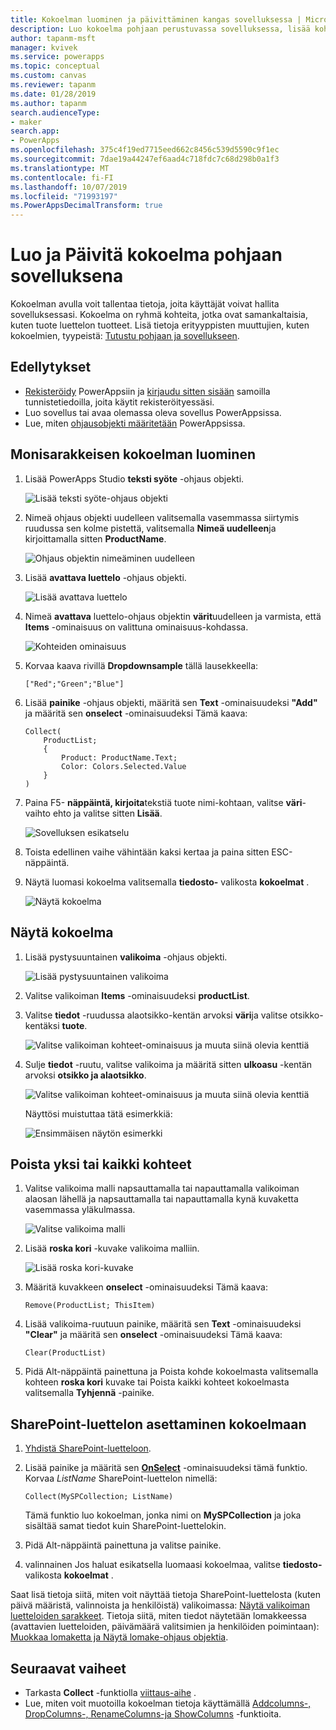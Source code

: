 ```yaml
---
title: Kokoelman luominen ja päivittäminen kangas sovelluksessa | Microsoft Docs
description: Luo kokoelma pohjaan perustuvassa sovelluksessa, lisää kohteita kokoelmaan ja poista niistä yksi tai kaikki kohteet
author: tapanm-msft
manager: kvivek
ms.service: powerapps
ms.topic: conceptual
ms.custom: canvas
ms.reviewer: tapanm
ms.date: 01/28/2019
ms.author: tapanm
search.audienceType:
- maker
search.app:
- PowerApps
ms.openlocfilehash: 375c4f19ed7715eed662c8456c539d5590c9f1ec
ms.sourcegitcommit: 7dae19a44247ef6aad4c718fdc7c68d298b0a1f3
ms.translationtype: MT
ms.contentlocale: fi-FI
ms.lasthandoff: 10/07/2019
ms.locfileid: "71993197"
ms.PowerAppsDecimalTransform: true
---
```

# <a name="create-and-update-a-collection-in-a-canvas-app"></a>Luo ja Päivitä kokoelma pohjaan sovelluksena

Kokoelman avulla voit tallentaa tietoja, joita käyttäjät voivat hallita sovelluksessasi. Kokoelma on ryhmä kohteita, jotka ovat samankaltaisia, kuten tuote luettelon tuotteet. Lisä tietoja erityyppisten muuttujien, kuten kokoelmien, tyypeistä: [Tutustu pohjaan ja sovellukseen](working-with-variables.md).

## <a name="prerequisites"></a>Edellytykset

- [Rekisteröidy](../signup-for-powerapps.md) PowerAppsiin ja [kirjaudu sitten sisään](https://web.powerapps.com?utm_source=padocs&utm_medium=linkinadoc&utm_campaign=referralsfromdoc) samoilla tunnistetiedoilla, joita käytit rekisteröityessäsi.
- Luo sovellus tai avaa olemassa oleva sovellus PowerAppsissa.
- Lue, miten [ohjausobjekti määritetään](add-configure-controls.md) PowerAppsissa.

## <a name="create-a-multicolumn-collection"></a>Monisarakkeisen kokoelman luominen

1. Lisää PowerApps Studio **teksti syöte** -ohjaus objekti.

    ![Lisää teksti syöte-ohjaus objekti](./media/create-update-collection/add-textbox.png)

1. Nimeä ohjaus objekti uudelleen valitsemalla vasemmassa siirtymis ruudussa sen kolme pistettä, valitsemalla **Nimeä uudelleen**ja kirjoittamalla sitten **ProductName**.

    ![Ohjaus objektin nimeäminen uudelleen](./media/create-update-collection/rename-textbox.png)

1. Lisää **avattava luettelo** -ohjaus objekti.

    ![Lisää avattava luettelo](./media/create-update-collection/add-dropdown.png)

1. Nimeä **avattava** luettelo-ohjaus objektin **värit**uudelleen ja varmista, että **Items** -ominaisuus on valittuna ominaisuus-kohdassa.

    ![Kohteiden ominaisuus](./media/create-update-collection/items-property.png)

1. Korvaa kaava rivillä **Dropdownsample** tällä lausekkeella:

    `["Red";"Green";"Blue"]`

1. Lisää **painike** -ohjaus objekti, määritä sen **Text** -ominaisuudeksi **"Add"** ja määritä sen **onselect** -ominaisuudeksi Tämä kaava:

    ```powerapps-comma
    Collect(
        ProductList;
        {
            Product: ProductName.Text;
            Color: Colors.Selected.Value
        }
    )
    ```

1. Paina F5- **näppäintä, kirjoita**tekstiä tuote nimi-kohtaan, valitse **väri**-vaihto ehto ja valitse sitten **Lisää**.

    ![Sovelluksen esikatselu](./media/create-update-collection/preview-add.png)

1. Toista edellinen vaihe vähintään kaksi kertaa ja paina sitten ESC-näppäintä.

1. Näytä luomasi kokoelma valitsemalla **tiedosto-** valikosta **kokoelmat** .

    ![Näytä kokoelma](./media/create-update-collection/show-collection.png)

## <a name="show-a-collection"></a>Näytä kokoelma

1. Lisää pystysuuntainen **valikoima** -ohjaus objekti.

    ![Lisää pystysuuntainen valikoima](./media/create-update-collection/add-gallery.png)

1. Valitse valikoiman **Items** -ominaisuudeksi **productList**.

1. Valitse **tiedot** -ruudussa alaotsikko-kentän arvoksi **väri**ja valitse otsikko-kentäksi **tuote**.

    ![Valitse valikoiman kohteet-ominaisuus ja muuta siinä olevia kenttiä](./media/create-update-collection/configure-gallery.png)

1. Sulje **tiedot** -ruutu, valitse valikoima ja määritä sitten **ulkoasu** -kentän arvoksi **otsikko ja alaotsikko**.

    ![Valitse valikoiman kohteet-ominaisuus ja muuta siinä olevia kenttiä](./media/create-update-collection/change-layout.png)

    Näyttösi muistuttaa tätä esimerkkiä:

    ![Ensimmäisen näytön esimerkki](./media/create-update-collection/screen-example1.png)

## <a name="remove-one-or-all-items"></a>Poista yksi tai kaikki kohteet

1. Valitse valikoima malli napsauttamalla tai napauttamalla valikoiman alaosan lähellä ja napsauttamalla tai napauttamalla kynä kuvaketta vasemmassa yläkulmassa.

    ![Valitse valikoima malli](./media/create-update-collection/select-template.png)

1. Lisää **roska kori** -kuvake valikoima malliin.

    ![Lisää roska kori-kuvake](./media/create-update-collection/trash-icon.png)

1. Määritä kuvakkeen **onselect** -ominaisuudeksi Tämä kaava:

    `Remove(ProductList; ThisItem)`

1. Lisää valikoima-ruutuun painike, määritä sen **Text** -ominaisuudeksi **"Clear"** ja määritä sen **onselect** -ominaisuudeksi Tämä kaava:

    `Clear(ProductList)`

1. Pidä Alt-näppäintä painettuna ja Poista kohde kokoelmasta valitsemalla kohteen **roska kori** kuvake tai Poista kaikki kohteet kokoelmasta valitsemalla **Tyhjennä** -painike.

## <a name="put-a-sharepoint-list-into-a-collection"></a>SharePoint-luettelon asettaminen kokoelmaan

1. [Yhdistä SharePoint-luetteloon](connections/connection-sharepoint-online.md#create-a-connection).

1. Lisää painike ja määritä sen **[OnSelect](controls/properties-core.md)** -ominaisuudeksi tämä funktio. Korvaa *ListName* SharePoint-luettelon nimellä:<br>

    `Collect(MySPCollection; ListName)`

    Tämä funktio luo kokoelman, jonka nimi on **MySPCollection** ja joka sisältää samat tiedot kuin SharePoint-luettelokin.

1. Pidä Alt-näppäintä painettuna ja valitse painike.

1. valinnainen Jos haluat esikatsella luomaasi kokoelmaa, valitse **tiedosto-** valikosta **kokoelmat** .

Saat lisä tietoja siitä, miten voit näyttää tietoja SharePoint-luettelosta (kuten päivä määristä, valinnoista ja henkilöistä) valikoimassa: [Näytä valikoiman luetteloiden sarakkeet](connections/connection-sharepoint-online.md#show-list-columns-in-a-gallery). Tietoja siitä, miten tiedot näytetään lomakkeessa (avattavien luetteloiden, päivämäärä valitsimien ja henkilöiden poimintaan): [Muokkaa lomaketta ja Näytä lomake-ohjaus objektia](controls/control-form-detail.md).

## <a name="next-steps"></a>Seuraavat vaiheet

- Tarkasta **Collect** -funktiolla [viittaus-aihe](functions/function-clear-collect-clearcollect.md) .
- Lue, miten voit muotoilla kokoelman tietoja käyttämällä [Addcolumns-, DropColumns-, RenameColumns-ja ShowColumns](functions/function-table-shaping.md) -funktioita.
